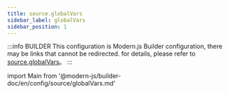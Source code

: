 ```yaml
---
title: source.globalVars
sidebar_label: globalVars
sidebar_position: 1
---
```


:::info BUILDER
This configuration is Modern.js Builder configuration, there may be links that cannot be redirected. for details, please refer to [source.globalVars](https://modernjs.dev/builder/zh/api/config-source.html#source-globalvars)。
:::

import Main from '@modern-js/builder-doc/en/config/source/globalVars.md'

<Main />
